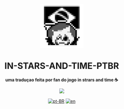 <br>

<div align="center">

<img src="https://github.com/iagosampz/iagosampz-In-Strars-And-Time-PTBR/blob/main/icon_scaled_40x_pngcrushed.png?raw=true" width="144"/>
  
  <h1 align="center">IN-STARS-AND-TIME-PTBR</h1>

  <p align="center">
    <strong>uma traduçao feita por fan do jogo in strars and time ☕</strong>
  </p>

  <p align="center"><img src="http://img.shields.io/static/v1?label=STATUS&message=EM%20DESENVOLVIMENTO&color=GREEN&style=for-the-badge"/></p>

[![pt-BR](https://img.shields.io/badge/lang-pt--BR-green.svg)](./docs/README.md)
[![en](https://img.shields.io/badge/lang-en-red.svg)](./README.md)
